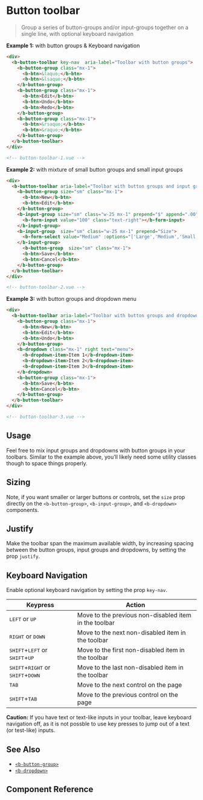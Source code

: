 # Button toolbar

> Group a series of button-groups and/or input-groups together on a single line, with optional keyboard navigation

**Example 1:** with button groups & Keyboard navigation

```html
<div>
  <b-button-toolbar key-nav  aria-label="Toolbar with button groups">
    <b-button-group class="mx-1">
      <b-btn>&laquo;</b-btn>
      <b-btn>&lsaquo;</b-btn>
    </b-button-group>
    <b-button-group class="mx-1">
      <b-btn>Edit</b-btn>
      <b-btn>Undo</b-btn>
      <b-btn>Redo</b-btn>
    </b-button-group>
    <b-button-group class="mx-1">
      <b-btn>&rsaquo;</b-btn>
      <b-btn>&raquo;</b-btn>
    </b-button-group>
  </b-button-toolbar>
</div>

<!-- button-toolbar-1.vue -->
```

**Example 2:** with mixture of small button groups and small input groups

```html
<div>
  <b-button-toolbar aria-label="Toolbar with button groups and input groups">
    <b-button-group size="sm" class="mx-1">
      <b-btn>New</b-btn>
      <b-btn>Edit</b-btn>
    </b-button-group>
    <b-input-group size="sm" class="w-25 mx-1" prepend="$" append=".00">
      <b-form-input value="100" class="text-right"></b-form-input>
    </b-input-group>
    <b-input-group  size="sm" class="w-25 mx-1" prepend="Size">
      <b-form-select value="Medium" :options="['Large','Medium','Small']"></b-form-select>
    </b-input-group>
      <b-button-group  size="sm" class="mx-1">
      <b-btn>Save</b-btn>
      <b-btn>Cancel</b-btn>
    </b-button-group>
  </b-button-toolbar>
</div>

<!-- button-toolbar-2.vue -->
```

**Example 3:** with button groups and dropdown menu

```html
<div>
  <b-button-toolbar aria-label="Toolbar with button groups and dropdown menu">
    <b-button-group class="mx-1">
      <b-btn>New</b-btn>
      <b-btn>Edit</b-btn>
      <b-btn>Undo</b-btn>
    </b-button-group>
    <b-dropdown class="mx-1" right text="menu">
      <b-dropdown-item>Item 1</b-dropdown-item>
      <b-dropdown-item>Item 2</b-dropdown-item>
      <b-dropdown-item>Item 3</b-dropdown-item>
    </b-dropdown>
    <b-button-group class="mx-1">
      <b-btn>Save</b-btn>
      <b-btn>Cancel</b-btn>
    </b-button-group>
  </b-button-toolbar>
</div>

<!-- button-toolbar-3.vue -->
```

## Usage
Feel free to mix input groups and dropdowns with button groups in your toolbars.
Similar to the example above, you’ll likely need some utility classes
though to space things properly.

## Sizing
Note, if you want smaller or larger buttons or controls, set the `size`
prop directly on the `<b-button-group>`, `<b-input-group>`, and `<b-dropdown>` components.

## Justify
Make the toolbar span the maximum available width, by increasing spacing between the
button groups, input groups and dropdowns, by setting the prop `justify`.

## Keyboard Navigation
Enable optional keyboard navigation by setting the prop `key-nav`.

| Keypress | Action
| -------- | ------
| <kbd>LEFT</kbd> or <kbd>UP</kbd> | Move to the previous non-disabled item in the toolbar
| <kbd>RIGHT</kbd> or <kbd>DOWN</kbd> | Move to the next non-disabled item in the toolbar
| <kbd>SHIFT</kbd>+<kbd>LEFT</kbd> or <kbd>SHIFT</kbd>+<kbd>UP</kbd> | Move to the first non-disabled item in the toolbar
| <kbd>SHIFT</kbd>+<kbd>RIGHT</kbd> or <kbd>SHIFT</kbd>+<kbd>DOWN</kbd> | Move to the last non-disabled item in the toolbar
| <kbd>TAB</kbd> | Move to the next control on the page
| <kbd>SHIFT</kbd>+<kbd>TAB</kbd> | Move to the previous control on the page

**Caution:** If you have text or text-like inputs in your toolbar, leave keyboard navigation off,
as it is not possble to use key presses to jump out of a text (or test-like) inputs.


## See Also
- [`<b-button-group>`](./button-group)
- [`<b-dropdown>`](./dropdown)

## Component Reference
